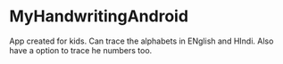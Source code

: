 # MyHandwritingAndroid
App created for kids. Can trace the alphabets in ENglish and HIndi. Also have a option to trace he numbers too.
